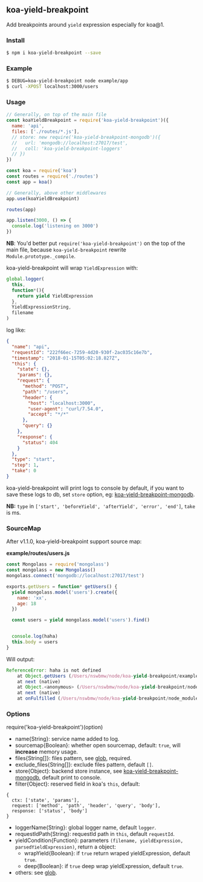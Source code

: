 ## koa-yield-breakpoint

Add breakpoints around `yield` expression especially for koa@1.

### Install

```sh
$ npm i koa-yield-breakpoint --save
```

### Example

```sh
$ DEBUG=koa-yield-breakpoint node example/app
$ curl -XPOST localhost:3000/users
```

### Usage

```js
// Generally, on top of the main file
const koaYieldBreakpoint = require('koa-yield-breakpoint')({
  name: 'api',
  files: ['./routes/*.js'],
  // store: new require('koa-yield-breakpoint-mongodb')({
  //   url: 'mongodb://localhost:27017/test',
  //   coll: 'koa-yield-breakpoint-loggers'
  // })
})

const koa = require('koa')
const routes = require('./routes')
const app = koa()

// Generally, above other middlewares
app.use(koaYieldBreakpoint)

routes(app)

app.listen(3000, () => {
  console.log('listening on 3000')
})
```

**NB**: You'd better put `require('koa-yield-breakpoint')` on the top of the main file, because `koa-yield-breakpoint` rewrite `Module.prototype._compile`.

koa-yield-breakpoint will wrap `YieldExpression` with:

```js
global.logger(
  this,
  function*(){
    return yield YieldExpression
  },
  YieldExpressionString,
  filename
)
```

log like:

```json
{
  "name": "api",
  "requestId": "222f66ec-7259-4d20-930f-2ac035c16e7b",
  "timestamp": "2018-01-15T05:02:18.827Z",
  "this": {
    "state": {},
    "params": {},
    "request": {
      "method": "POST",
      "path": "/users",
      "header": {
        "host": "localhost:3000",
        "user-agent": "curl/7.54.0",
        "accept": "*/*"
      },
      "query": {}
    },
    "response": {
      "status": 404
    }
  },
  "type": "start",
  "step": 1,
  "take": 0
}
```

koa-yield-breakpoint will print logs to console by default, if you want to save these logs to db, set `store` option, eg: [koa-yield-breakpoint-mongodb](https://github.com/nswbmw/koa-yield-breakpoint-mongodb).

**NB:** `type` in `['start', 'beforeYield', 'afterYield', 'error', 'end']`, `take` is ms.

### SourceMap

After v1.1.0, koa-yield-breakpoint support source map:

**example/routes/users.js**

```js
const Mongolass = require('mongolass')
const mongolass = new Mongolass()
mongolass.connect('mongodb://localhost:27017/test')

exports.getUsers = function* getUsers() {
  yield mongolass.model('users').create({
    name: 'xx',
    age: 18
  })

  const users = yield mongolass.model('users').find()


  console.log(haha)
  this.body = users
}
```

Will output:

```js
ReferenceError: haha is not defined
    at Object.getUsers (/Users/nswbmw/node/koa-yield-breakpoint/example/routes/users.js:16:15)
    at next (native)
    at Object.<anonymous> (/Users/nswbmw/node/koa-yield-breakpoint/node_modules/koa-route/index.js:34:19)
    at next (native)
    at onFulfilled (/Users/nswbmw/node/koa-yield-breakpoint/node_modules/koa/node_modules/co/index.js:65:19)
```

### Options

require('koa-yield-breakpoint')(option)

- name{String}: service name added to log.
- sourcemap{Boolean}: whether open sourcemap, default: `true`, will **increase** memory usage.
- files{String[]}: files pattern, see [glob](https://github.com/isaacs/node-glob), required.
- exclude_files{String[]}: exclude files pattern, default `[]`.
- store{Object}: backend store instance, see [koa-yield-breakpoint-mongodb](https://github.com/nswbmw/koa-yield-breakpoint-mongodb), default print to console.
- filter{Object}: reserved field in koa's `this`, default:
```
{
  ctx: ['state', 'params'],
  request: ['method', 'path', 'header', 'query', 'body'],
  response: ['status', 'body']
}
```
- loggerName{String}: global logger name, default `logger`.
- requestIdPath{String}: requestId path in `this`, default `requestId`.
- yieldCondition{Function}: parameters `(filename, yieldExpression, parsedYieldExpression)`, return a object:
  - wrapYield{Boolean}: if `true` return wraped yieldExpression, default `true`.
  - deep{Boolean}: if `true` deep wrap yieldExpression, default `true`.
- others: see [glob](https://github.com/isaacs/node-glob#options).
